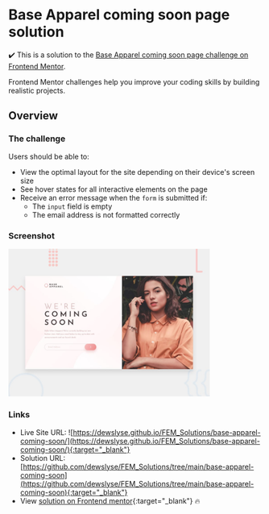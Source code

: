 # Base Apparel coming soon page solution

:heavy_check_mark: This is a solution to the [Base Apparel coming soon page challenge on Frontend Mentor](https://www.frontendmentor.io/challenges/base-apparel-coming-soon-page-5d46b47f8db8a7063f9331a0). 

Frontend Mentor challenges help you improve your coding skills by building realistic projects.

## Overview

### The challenge

Users should be able to:

- View the optimal layout for the site depending on their device's screen size
- See hover states for all interactive elements on the page
- Receive an error message when the `form` is submitted if:
  - The `input` field is empty
  - The email address is not formatted correctly

### Screenshot

<img src="./design/desktop-preview.jpg" alt="screenshot" width="400"/>
  
### Links

- Live Site URL: ![https://dewslyse.github.io/FEM_Solutions/base-apparel-coming-soon/](https://dewslyse.github.io/FEM_Solutions/base-apparel-coming-soon/){:target="_blank"}
- Solution URL: [https://github.com/dewslyse/FEM_Solutions/tree/main/base-apparel-coming-soon](https://github.com/dewslyse/FEM_Solutions/tree/main/base-apparel-coming-soon){:target="_blank"}
- View [solution on Frontend mentor](){:target="_blank"} :fire:
